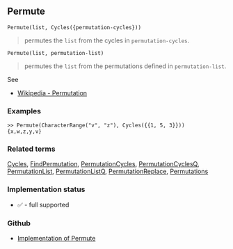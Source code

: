 ## Permute

```
Permute(list, Cycles({permutation-cycles}))
```

> permutes the `list` from the cycles in `permutation-cycles`.

```
Permute(list, permutation-list)
```

> permutes the `list` from the permutations defined in `permutation-list`.

See 
* [Wikipedia - Permutation](https://en.wikipedia.org/wiki/Permutation)
	 
### Examples

```
>> Permute(CharacterRange("v", "z"), Cycles({{1, 5, 3}}))
{x,w,z,y,v}
```

### Related terms 
[Cycles](Cycles.md), [FindPermutation](FindPermutation.md), [PermutationCycles](PermutationCycles.md), [PermutationCyclesQ](PermutationCyclesQ.md), [PermutationList](PermutationList.md), [PermutationListQ](PermutationListQ.md), [PermutationReplace](PermutationReplace.md), [Permutations](Permutations.md)






### Implementation status

* &#x2705; - full supported

### Github

* [Implementation of Permute](https://github.com/axkr/symja_android_library/blob/master/symja_android_library/matheclipse-core/src/main/java/org/matheclipse/core/builtin/Combinatoric.java#L1575) 
